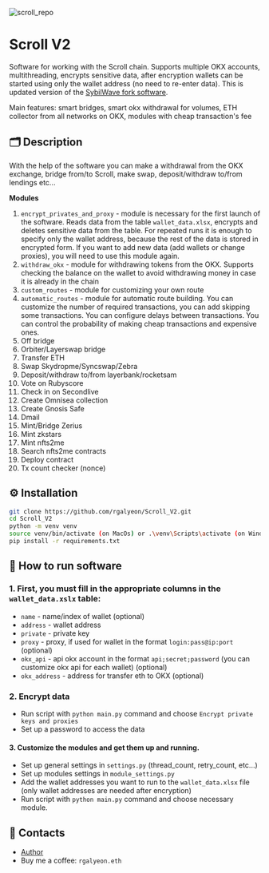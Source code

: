 ![scroll_repo](https://github.com/rgalyeon/Scroll_V2/assets/28117274/fb91b035-ec1c-4ddb-85e9-8c5597c9440e)
# Scroll V2
Software for working with the Scroll chain. Supports multiple OKX accounts, multithreading, encrypts sensitive data, after encryption wallets can be started using only the wallet address (no need to re-enter data). This is updated version of the [SybilWave fork software](https://github.com/rgalyeon/scroll).

Main features: smart bridges, smart okx withdrawal for volumes, ETH collector from all networks on OKX, modules with cheap transaction's fee

## 🗂️ Description
With the help of the software you can make a withdrawal from the OKX exchange, bridge from/to Scroll, make swap, deposit/withdraw to/from lendings etc...

**Modules**
1. `encrypt_privates_and_proxy` - module is necessary for the first launch of the software. Reads data from the table `wallet_data.xlsx`, encrypts and deletes sensitive data from the table. For repeated runs it is enough to specify only the wallet address, because the rest of the data is stored in encrypted form. If you want to add new data (add wallets or change proxies), you will need to use this module again.
2. `withdraw_okx` - module for withdrawing tokens from the OKX. Supports checking the balance on the wallet to avoid withdrawing money in case it is already in the chain
3. `custom_routes` - module for customizing your own route
4. `automatic_routes` - module for automatic route building. You can customize the number of required transactions, you can add skipping some transactions. You can configure delays between transactions. You can control the probability of making cheap transactions and expensive ones.
5. Off bridge
6. Orbiter/Layerswap bridge
7. Transfer ETH
8. Swap Skydropme/Syncswap/Zebra
9. Deposit/withdraw to/from layerbank/rocketsam
10. Vote on Rubyscore
11. Check in on Secondlive
12. Create Omnisea collection
13. Create Gnosis Safe
14. Dmail
15. Mint/Bridge Zerius
16. Mint zkstars
17. Mint nfts2me
18. Search nfts2me contracts
19. Deploy contract
20. Tx count checker (nonce)

## ⚙️ Installation
```bash
git clone https://github.com/rgalyeon/Scroll_V2.git
cd Scroll_V2
python -m venv venv
source venv/bin/activate (on MacOs) or .\venv\Scripts\activate (on Windows)
pip install -r requirements.txt
```

## 🚀 How to run software
### 1. First, you must fill in the appropriate columns in the `wallet_data.xslx` table:
- `name` - name/index of wallet (optional)
- `address` - wallet address
- `private` - private key 
- `proxy` - proxy, if used for wallet in the format `login:pass@ip:port` (optional)
- `okx_api` - api okx account in the format `api;secret;password` (you can customize okx api for each wallet) (optional)
- `okx_address` - address for transfer eth to OKX (optional)

### 2. Encrypt data
- Run script with `python main.py` command and choose `Encrypt private keys and proxies`
- Set up a password to access the data

#### 3. Customize the modules and get them up and running. 
- Set up general settings in `settings.py` (thread_count, retry_count, etc...)
- Set up modules settings in `module_settings.py`
- Add the wallet addresses you want to run to the `wallet_data.xlsx` file (only wallet addresses are needed after encryption)
- Run script with `python main.py` command and choose necessary module.

## 🔗 Contacts
- [Author](https://t.me/rgalyeon)
- Buy me a coffee: `rgalyeon.eth`

